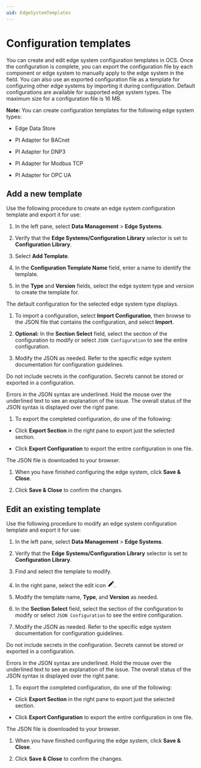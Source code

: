 ```yaml
---
uid: EdgeSystemTemplates
---
```


# Configuration templates

You can create and edit edge system configuration templates in OCS. Once the configuration is complete, you can export the configuration file by each component or edge system to manually apply to the edge system in the field. You can also use an exported configuration file as a template for configuring other edge systems by importing it during configuration. Default configurations are available for supported edge system types. The maximum size for a configuration file is 16 MB.

**Note:** You can create configuration templates for the following edge system types:

 - Edge Data Store

 - PI Adapter for BACnet
 
 - PI Adapter for DNP3
 
 - PI Adapter for Modbus TCP
 
 - PI Adapter for OPC UA

## Add a new template

Use the following procedure to create an edge system configuration template and export it for use:

1. In the left pane, select **Data Management** > **Edge Systems**.

1. Verify that the **Edge Systems/Configuration Library** selector is set to **Configuration Library**.

1. Select **Add Template**.

1. In the **Configuration Template Name** field, enter a name to identify the template.

1. In the **Type** and **Version** fields, select the edge system type and version to create the template for.

  The default configuration for the selected edge system type displays.

1. To import a configuration, select **Import Configuration**, then browse to the JSON file that contains the configuration, and select **Import**.

1. **Optional:** In the **Section Select** field, select the section of the configuration to modify or select `JSON Configuration` to see the entire configuration.

1. Modify the JSON as needed. Refer to the specific edge system documentation for configuration guidelines.

 Do not include secrets in the configuration. Secrets cannot be stored or exported in a configuration.

 Errors in the JSON syntax are underlined. Hold the mouse over the underlined text to see an explanation of the issue. The overall status of the JSON syntax is displayed over the right pane.  

1. To export the completed configuration, do one of the following:

 - Click **Export Section** in the right pane to export just the selected section. 

 - Click **Export Configuration** to export the entire configuration in one file.

 The JSON file is downloaded to your browser.

1. When you have finished configuring the edge system, click **Save & Close**.

1. Click **Save & Close** to confirm the changes. 

## Edit an existing template

Use the following procedure to modify an edge system configuration template and export it for use:

1. In the left pane, select **Data Management** > **Edge Systems**.

1. Verify that the **Edge Systems/Configuration Library** selector is set to **Configuration Library**.

1. Find and select the template to modify.

1. In the right pane, select the edit icon ![Edit](images/pencil-icon.png).

1. Modify the template name, **Type**, and **Version** as needed.

1. In the **Section Select** field, select the section of the configuration to modify or select `JSON Configuration` to see the entire configuration.

1. Modify the JSON as needed. Refer to the specific edge system documentation for configuration guidelines.

 Do not include secrets in the configuration. Secrets cannot be stored or exported in a configuration.

 Errors in the JSON syntax are underlined. Hold the mouse over the underlined text to see an explanation of the issue. The overall status of the JSON syntax is displayed over the right pane.  

1. To export the completed configuration, do one of the following:

 - Click **Export Section** in the right pane to export just the selected section. 

 - Click **Export Configuration** to export the entire configuration in one file.

 The JSON file is downloaded to your browser.

1. When you have finished configuring the edge system, click **Save & Close**.

1. Click **Save & Close** to confirm the changes. 
